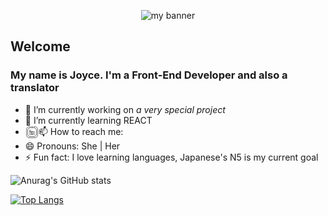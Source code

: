 <p align="center">
<img src="https://user-images.githubusercontent.com/108841917/199867819-61326c18-355f-42f4-8a81-9e31575d655c.png" alt="my banner">
<p>

## Welcome

  
 ### My name is Joyce. I'm a Front-End Developer and also a translator
<!--
**joyceams/joyceams** is a ✨ _special_ ✨ repository because its `README.md` (this file) appears on your GitHub profile.
-->

- 🔭 I’m currently working on *a very special project*
- 🌱 I’m currently learning REACT
- 📫 How to reach me: <a href="https://www.linkedin.com/in/joyceamusan/"><img align="left" src="https://raw.githubusercontent.com/joyceams/joyceams/main/Images/linkedin.png" alt="icon | LinkedIn" width="21px"/></a>
- 😄 Pronouns: She | Her
- ⚡ Fun fact: I love learning languages, Japanese's N5 is my current goal


![Anurag's GitHub stats](https://github-readme-stats.vercel.app/api?username=joyceams&show_icons=true&theme=transparent)

[![Top Langs](https://github-readme-stats.vercel.app/api/top-langs/?username=joyceams&layout=compact)](https://github.com/joyceams)


